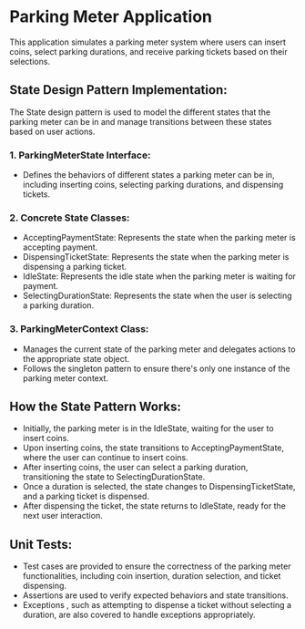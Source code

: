 # Parking Meter Application

This application simulates a parking meter system where users can insert coins, select parking durations, and receive parking tickets based on their selections.

## State Design Pattern Implementation:

The State design pattern is used to model the different states that the parking meter can be in and manage transitions between these states based on user actions.

###  1. ParkingMeterState Interface:
   - Defines the behaviors of different states a parking meter can be in, including inserting coins, selecting parking durations, and dispensing tickets.

### 2. Concrete State Classes:
   - AcceptingPaymentState: Represents the state when the parking meter is accepting payment.
   - DispensingTicketState: Represents the state when the parking meter is dispensing a parking ticket.
   - IdleState: Represents the idle state when the parking meter is waiting for payment.
   - SelectingDurationState: Represents the state when the user is selecting a parking duration.

### 3. ParkingMeterContext Class:
   - Manages the current state of the parking meter and delegates actions to the appropriate state object.
   - Follows the singleton pattern to ensure there's only one instance of the parking meter context.

## How the State Pattern Works:

- Initially, the parking meter is in the IdleState, waiting for the user to insert coins.
- Upon inserting coins, the state transitions to AcceptingPaymentState, where the user can continue to insert coins.
- After inserting coins, the user can select a parking duration, transitioning the state to SelectingDurationState.
- Once a duration is selected, the state changes to DispensingTicketState, and a parking ticket is dispensed.
- After dispensing the ticket, the state returns to IdleState, ready for the next user interaction.

## Unit Tests:

- Test cases are provided to ensure the correctness of the parking meter functionalities, including coin insertion, duration selection, and ticket dispensing.
- Assertions are used to verify expected behaviors and state transitions.
- Exceptions , such as attempting to dispense a ticket without selecting a duration, are also covered to handle exceptions appropriately.
